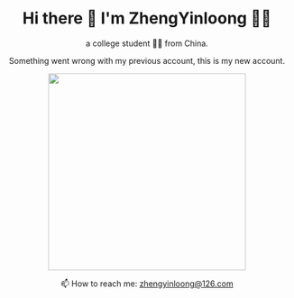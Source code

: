 <h1 align='center'>
  Hi there 👋 I'm ZhengYinloong 👨‍💻
</h1>
<p align='center'>a college student 👨‍🎓 from China.</p>
<p align='center'>Something went wrong with my previous account, this is my new account.</p>
<p align='center'>
  <a href="#"><img src="https://github-readme-stats.vercel.app/api?username=zhengyinloong&show_icons=true&count_private=true&theme=dark" width="350"></a>
</p>
<p align='center'>
  📫 How to reach me: <a href='mailto:zhengyinloong@126.com'>zhengyinloong@126.com</a>
</p>
